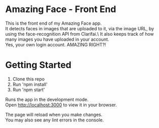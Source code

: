 # Amazing Face - Front End

This is the front end of my Amazing Face app.\
It detects faces in images that are uploaded to it, via the image URL, by using the face-recognition API from Clarifai.\ 
It also keeps track of how many images you have uploaded in your account.\
Yes, your own login account. AMAZING RIGHT?!


# Getting Started

1. Clone this repo
2. Run 'npm install'
3. Run 'npm start'

Runs the app in the development mode.\
Open [http://localhost:3000](http://localhost:3000) to view it in your browser.

The page will reload when you make changes.\
You may also see any lint errors in the console.
